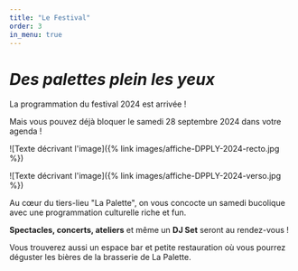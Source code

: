 ```yaml
---
title: "Le Festival"
order: 3
in_menu: true
---
```

# _Des palettes plein les yeux_ 

La programmation du festival 2024 est arrivée ! 

Mais vous pouvez déjà bloquer le samedi 28 septembre 2024 dans votre agenda ! 

![Texte décrivant l'image]({% link images/affiche-DPPLY-2024-recto.jpg %})

![Texte décrivant l'image]({% link images/affiche-DPPLY-2024-verso.jpg %})

Au cœur du tiers-lieu "La Palette", on vous concocte un samedi bucolique avec une programmation culturelle riche et fun.

**Spectacles, concerts, ateliers** et même un **DJ Set** seront au rendez-vous !

Vous trouverez aussi un espace bar et petite restauration où vous pourrez déguster les bières de la brasserie de La Palette. 